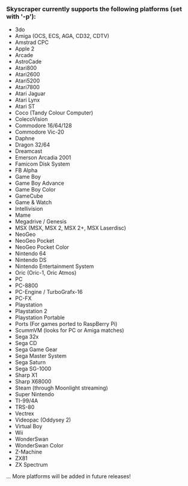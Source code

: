 ### Skyscraper currently supports the following platforms (set with '-p'):
* 3do
* Amiga (OCS, ECS, AGA, CD32, CDTV)
* Amstrad CPC
* Apple 2
* Arcade
* AstroCade
* Atari800
* Atari2600
* Atari5200
* Atari7800
* Atari Jaguar
* Atari Lynx
* Atari ST
* Coco (Tandy Colour Computer)
* ColecoVision
* Commodore 16/64/128
* Commodore Vic-20
* Daphne
* Dragon 32/64
* Dreamcast
* Emerson Arcadia 2001
* Famicom Disk System
* FB Alpha
* Game Boy
* Game Boy Advance
* Game Boy Color
* GameCube
* Game & Watch
* Intellivision
* Mame
* Megadrive / Genesis
* MSX (MSX, MSX 2, MSX 2+, MSX Laserdisc)
* NeoGeo
* NeoGeo Pocket
* NeoGeo Pocket Color
* Nintendo 64
* Nintendo DS
* Nintendo Entertainment System
* Oric (Oric-1, Oric Atmos)
* PC
* PC-8800
* PC-Engine / TurboGrafx-16
* PC-FX
* Playstation
* Playstation 2
* Playstation Portable
* Ports (For games ported to RaspBerry Pi)
* ScummVM (looks for PC or Amiga matches)
* Sega 32x
* Sega CD
* Sega Game Gear
* Sega Master System
* Sega Saturn
* Sega SG-1000
* Sharp X1
* Sharp X68000
* Steam (through Moonlight streaming)
* Super Nintendo
* TI-99/4A
* TRS-80
* Vectrex
* Videopac (Oddysey 2)
* Virtual Boy
* Wii
* WonderSwan
* WonderSwan Color
* Z-Machine
* ZX81
* ZX Spectrum

... More platforms will be added in future releases!
